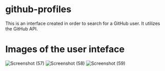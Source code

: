 # github-profiles
This is an interface created in order to search for a GitHub user. It utilizes the GitHub API.

# Images of the user inteface
![Screenshot (57)](https://user-images.githubusercontent.com/54472430/235786307-5d3dddff-5777-4d58-beb6-566817daf0c4.png)
![Screenshot (58)](https://user-images.githubusercontent.com/54472430/235786331-d0060baf-934e-4494-ba2a-8ab3c52645fe.png)
![Screenshot (59)](https://user-images.githubusercontent.com/54472430/235786340-ca73373c-f06d-478e-a4ad-ce43acf47ebd.png)
